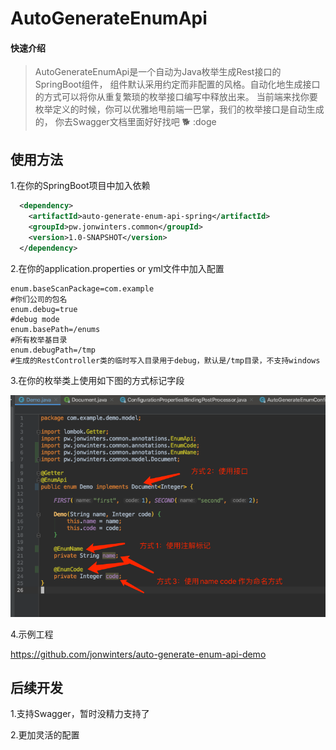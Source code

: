 # AutoGenerateEnumApi 

#### 快速介绍
> AutoGenerateEnumApi是一个自动为Java枚举生成Rest接口的SpringBoot组件，
> 组件默认采用约定而非配置的风格。自动化地生成接口的方式可以将你从重复繁琐的枚举接口编写中释放出来。
> 当前端来找你要枚举定义的时候，你可以优雅地甩前端一巴掌，我们的枚举接口是自动生成的，
> 你去Swagger文档里面好好找吧 🐕 :doge

## 使用方法

1.在你的SpringBoot项目中加入依赖

```xml
  <dependency>
    <artifactId>auto-generate-enum-api-spring</artifactId>
    <groupId>pw.jonwinters.common</groupId>
    <version>1.0-SNAPSHOT</version>
  </dependency>
```

2.在你的application.properties or yml文件中加入配置

```properties
enum.baseScanPackage=com.example
#你们公司的包名
enum.debug=true
#debug mode
enum.basePath=/enums
#所有枚举基目录
enum.debugPath=/tmp
#生成的RestController类的临时写入目录用于debug，默认是/tmp目录，不支持windows
```

3.在你的枚举类上使用如下图的方式标记字段

<img src="./image/annotation.png" alt="img">


4.示例工程

https://github.com/jonwinters/auto-generate-enum-api-demo


## 后续开发

1.支持Swagger，暂时没精力支持了

2.更加灵活的配置